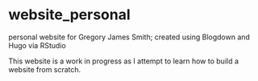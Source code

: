 # website_personal
personal website for Gregory James Smith; created using Blogdown and Hugo via RStudio

This website is a work in progress as I attempt to learn how to build a website from scratch.
